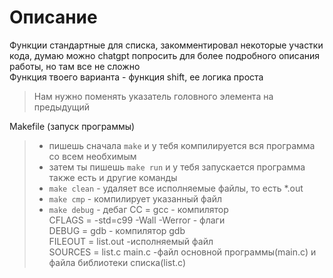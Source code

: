 # Описание 

Функции стандартные для списка, закомментировал некоторые участки кода, думаю можно chatgpt попросить для более подробного описания работы, но там все не сложно \
Функция твоего варианта - функция shift, ее логика проста
> Нам нужно поменять указатель головного элемента на предыдущий

Makefile (запуск программы)
>- пишешь сначала `make` и у тебя компилируется вся программа со всем необхимым 
>- затем ты пишешь `make run` и у тебя запускается программа
> также есть и другие команды
>- `make clean` - удаляет все исполняемые файлы, то есть *.out
>- `make cmp` - компилирует указанный файл
>- `make debug` - дебаг
> CC = gcc - компилятор \
> CFLAGS = -std=c99 -Wall -Werror - флаги \
> DEBUG = gdb - компилятор gdb \
> FILEOUT = list.out -исполняемый файл \
> SOURCES = list.c main.c -файл основной программы(main.c) и файла библиотеки списка(list.c)
